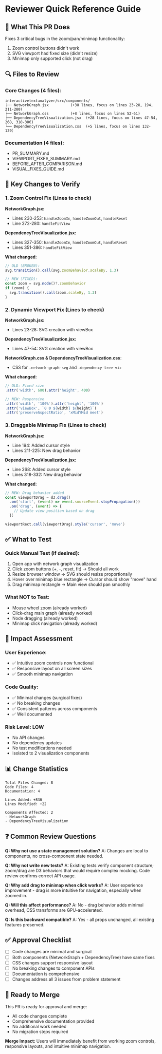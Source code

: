 # Reviewer Quick Reference Guide

## 🎯 What This PR Does

Fixes 3 critical bugs in the zoom/pan/minimap functionality:
1. Zoom control buttons didn't work
2. SVG viewport had fixed size (didn't resize)
3. Minimap only supported click (not drag)

## 🔍 Files to Review

### Core Changes (4 files):
```
interactivetextanalyzer/src/components/
├── NetworkGraph.jsx          (+38 lines, focus on lines 23-28, 194, 211-280)
├── NetworkGraph.css          (+8 lines, focus on lines 52-61)
├── DependencyTreeVisualization.jsx  (+28 lines, focus on lines 47-54, 268, 318-386)
└── DependencyTreeVisualization.css  (+5 lines, focus on lines 132-139)
```

### Documentation (4 files):
- PR_SUMMARY.md
- VIEWPORT_FIXES_SUMMARY.md
- BEFORE_AFTER_COMPARISON.md
- VISUAL_FIXES_GUIDE.md

## 🔑 Key Changes to Verify

### 1. Zoom Control Fix (Lines to check)

**NetworkGraph.jsx:**
- Lines 230-253: `handleZoomIn`, `handleZoomOut`, `handleReset`
- Line 272-280: `handleFitView`

**DependencyTreeVisualization.jsx:**
- Lines 327-350: `handleZoomIn`, `handleZoomOut`, `handleReset`
- Lines 351-386: `handleFitView`

**What changed:**
```javascript
// OLD (BROKEN):
svg.transition().call(svg.zoomBehavior.scaleBy, 1.3)

// NEW (FIXED):
const zoom = svg.node()?.zoomBehavior
if (zoom) {
  svg.transition().call(zoom.scaleBy, 1.3)
}
```

### 2. Dynamic Viewport Fix (Lines to check)

**NetworkGraph.jsx:**
- Lines 23-28: SVG creation with viewBox

**DependencyTreeVisualization.jsx:**
- Lines 47-54: SVG creation with viewBox

**NetworkGraph.css & DependencyTreeVisualization.css:**
- CSS for `.network-graph-svg` and `.dependency-tree-viz`

**What changed:**
```javascript
// OLD: Fixed size
.attr('width', 600).attr('height', 400)

// NEW: Responsive
.attr('width', '100%').attr('height', '100%')
.attr('viewBox', `0 0 ${width} ${height}`)
.attr('preserveAspectRatio', 'xMidYMid meet')
```

### 3. Draggable Minimap Fix (Lines to check)

**NetworkGraph.jsx:**
- Line 194: Added cursor style
- Lines 211-225: New drag behavior

**DependencyTreeVisualization.jsx:**
- Line 268: Added cursor style
- Lines 318-332: New drag behavior

**What changed:**
```javascript
// NEW: Drag behavior added
const viewportDrag = d3.drag()
  .on('start', (event) => event.sourceEvent.stopPropagation())
  .on('drag', (event) => {
    // Update view position based on drag
  })

viewportRect.call(viewportDrag).style('cursor', 'move')
```

## ✅ What to Test

### Quick Manual Test (if desired):
1. Open app with network graph visualization
2. Click zoom buttons (+, -, reset, fit) → Should all work
3. Resize browser window → SVG should resize proportionally
4. Hover over minimap blue rectangle → Cursor should show "move" hand
5. Drag minimap rectangle → Main view should pan smoothly

### What NOT to Test:
- Mouse wheel zoom (already worked)
- Click-drag main graph (already worked)
- Node dragging (already worked)
- Minimap click navigation (already worked)

## 🎨 Impact Assessment

### User Experience:
- ✅ Intuitive zoom controls now functional
- ✅ Responsive layout on all screen sizes
- ✅ Smooth minimap navigation

### Code Quality:
- ✅ Minimal changes (surgical fixes)
- ✅ No breaking changes
- ✅ Consistent patterns across components
- ✅ Well documented

### Risk Level: **LOW**
- No API changes
- No dependency updates
- No test modifications needed
- Isolated to 2 visualization components

## 📊 Change Statistics

```
Total Files Changed: 8
Code Files: 4
Documentation: 4

Lines Added: +836
Lines Modified: +22

Components Affected: 2
- NetworkGraph
- DependencyTreeVisualization
```

## ❓ Common Review Questions

**Q: Why not use a state management solution?**
A: Changes are local to components, no cross-component state needed.

**Q: Why not write new tests?**
A: Existing tests verify component structure; zoom/drag are D3 behaviors that would require complex mocking. Code review confirms correct API usage.

**Q: Why add drag to minimap when click works?**
A: User experience improvement - drag is more intuitive for navigation, especially when zoomed in.

**Q: Will this affect performance?**
A: No - drag behavior adds minimal overhead, CSS transforms are GPU-accelerated.

**Q: Is this backward compatible?**
A: Yes - all props unchanged, all existing features preserved.

## ✅ Approval Checklist

- [ ] Code changes are minimal and surgical
- [ ] Both components (NetworkGraph + DependencyTree) have same fixes
- [ ] CSS changes support responsive layout
- [ ] No breaking changes to component APIs
- [ ] Documentation is comprehensive
- [ ] Changes address all 3 issues from problem statement

## 🚀 Ready to Merge

This PR is ready for approval and merge:
- All code changes complete
- Comprehensive documentation provided
- No additional work needed
- No migration steps required

**Merge Impact:** Users will immediately benefit from working zoom controls, responsive layouts, and intuitive minimap navigation.
